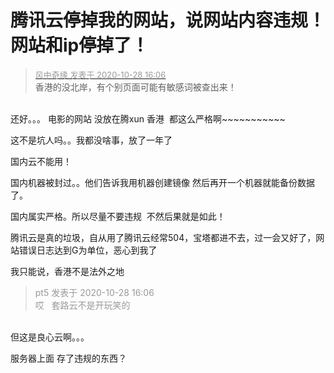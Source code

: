 # 腾讯云停掉我的网站，说网站内容违规！网站和ip停掉了！


<div class="quote"><blockquote><font size="2"><a href="https://www.hostloc.com/forum.php?mod=redirect&amp;goto=findpost&amp;pid=9364541&amp;ptid=759441" target="_blank"><font color="#999999">风中奇缘 发表于 2020-10-28 16:06</font></a></font><br />
香港的没北岸，有个别页面可能有敏感词被查出来！</blockquote></div><br />
还好。。。 电影的网站 没放在腾xun 香港&nbsp;&nbsp;都这么严格啊~~~~~~~~~~~

这不是坑人吗。。我都没啥事，放了一年了

国内云不能用！

国内机器被封过。。他们告诉我用机器创建镜像 然后再开一个机器就能备份数据了。<img id="aimg_M7sgQ" onclick="zoom(this, this.src, 0, 0, 0)" class="zoom" src="https://cdn.jsdelivr.net/gh/hishis/forum-master/public/images/patch.gif" onmouseover="img_onmouseoverfunc(this)" onload="thumbImg(this)" border="0" alt="" />

国内属实严格。所以尽量不要违规&nbsp;&nbsp;不然后果就是如此！

腾讯云是真的垃圾，自从用了腾讯云经常504，宝塔都进不去，过一会又好了，网站错误日志达到G为单位，恶心到我了<img src="static/image/smiley/default/lol.gif" smilieid="12" border="0" alt="" />

我只能说，香港不是法外之地

<div class="quote"><blockquote><font color="#999999">pt5 发表于 2020-10-28 16:06</font><br />
<font color="#999999">哎&nbsp; &nbsp;套路云不是开玩笑的</font></blockquote></div><br />
但这是良心云啊。。。

服务器上面 存了违规的东西？
